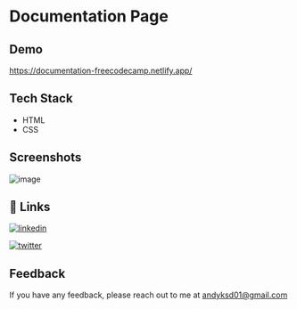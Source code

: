 
# Documentation Page


 


## Demo

https://documentation-freecodecamp.netlify.app/
  
## Tech Stack

- HTML
- CSS

  
## Screenshots

![image](https://user-images.githubusercontent.com/90464288/179604101-1551aef4-08c2-4895-ba5d-06890b3a8147.png)


  
## 🔗 Links
[![linkedin](https://img.shields.io/badge/linkedin-0A66C2?style=for-the-badge&logo=linkedin&logoColor=white)](https://www.linkedin.com/in/anudeep-k-/) 

[![twitter](https://img.shields.io/badge/twitter-1DA1F2?style=for-the-badge&logo=twitter&logoColor=white)](https://twitter.com/ANXDP_)

## Feedback

If you have any feedback, please reach out to me at andyksd01@gmail.com
  
